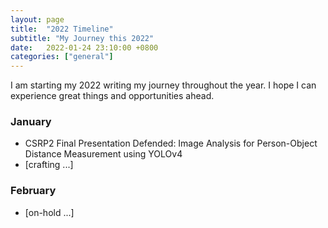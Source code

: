 ```yaml
---
layout: page
title:  "2022 Timeline"
subtitle: "My Journey this 2022"
date:   2022-01-24 23:10:00 +0800
categories: ["general"]
---
```


I am starting my 2022 writing my journey throughout the year. I hope I can experience great things and opportunities ahead.

### January
- CSRP2 Final Presentation Defended: Image Analysis for Person-Object Distance Measurement using YOLOv4
- [crafting ...]

### February
- [on-hold ...]